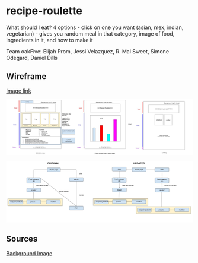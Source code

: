 # recipe-roulette

What should I eat? 4 options - click on one you want (asian, mex, indian, vegetarian) - gives you random meal in that category, image of food, ingredients in it, and how to make it

Team oakFive:
Elijah Prom, Jessi Velazquez, R. Mal Sweet, Simone Odegard, Daniel Dills

## Wireframe

[Image link](https://docs.google.com/drawings/d/12drTVfVIRcxuTuYoieGvOaehgMqFvPL2m_9P0I8xZKA/edit)

![wireframe](img/RecipeRouletteWireframe.jpg)

![domainmodel](img/domainModeling.jpg)

## Sources

[Background Image](https://www.amazon.com/Laminated-24x36-inches-Poster-Background/dp/B076ZX2LSJ)
